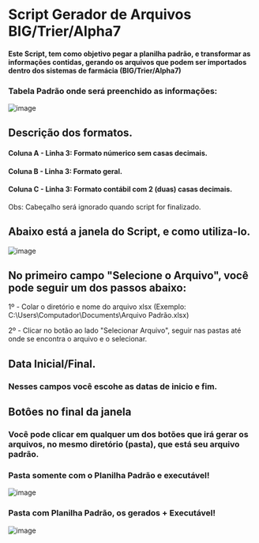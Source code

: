 # Script Gerador de Arquivos BIG/Trier/Alpha7

####  Este Script, tem como objetivo pegar a planilha padrão, e transformar as informações contidas, gerando os arquivos que podem ser importados dentro dos sistemas de farmácia (BIG/Trier/Alpha7)

### Tabela Padrão onde será preenchido as informações:

![image](https://github.com/JulianooOliveira/gerador-arquivos/assets/92277466/3b106cce-461c-440e-a107-c8abf0ad2fe9)

## Descrição dos formatos.
#### Coluna A - Linha 3: Formato númerico sem casas decimais.
#### Coluna B - Linha 3: Formato geral.
#### Coluna C - Linha 3: Formato contábil com 2 (duas) casas decimais.

Obs: Cabeçalho será ignorado quando script for finalizado.


## Abaixo está a janela do Script, e como utiliza-lo.

![image](https://github.com/JulianooOliveira/gerador-arquivos/assets/92277466/728ebd59-b89f-4945-8ed4-bb7148bb6fb0)

## No primeiro campo "Selecione o Arquivo", você pode seguir um dos passos abaixo:
1º - Colar o diretório e nome do arquivo xlsx (Exemplo: C:\Users\Computador\Documents\Arquivo Padrão.xlsx)

2º - Clicar no botão ao lado "Selecionar Arquivo", seguir nas pastas até onde se encontra o arquivo e o selecionar.

## Data Inicial/Final.

### Nesses campos você escohe as datas de inicio e fim.

## Botôes no final da janela

### Você pode clicar em qualquer um dos botões que irá gerar os arquivos, no mesmo diretório (pasta), que está seu arquivo padrão.

### Pasta somente com o Planilha Padrão e executável!

![image](https://github.com/JulianooOliveira/gerador-arquivos/assets/92277466/9ee40ca9-57a1-4d58-be08-f64a8b92f1ac)

### Pasta com Planilha Padrão, os gerados + Executável!

![image](https://github.com/JulianooOliveira/gerador-arquivos/assets/92277466/038ff913-94c5-4678-ac7a-c8cca79476e0)
